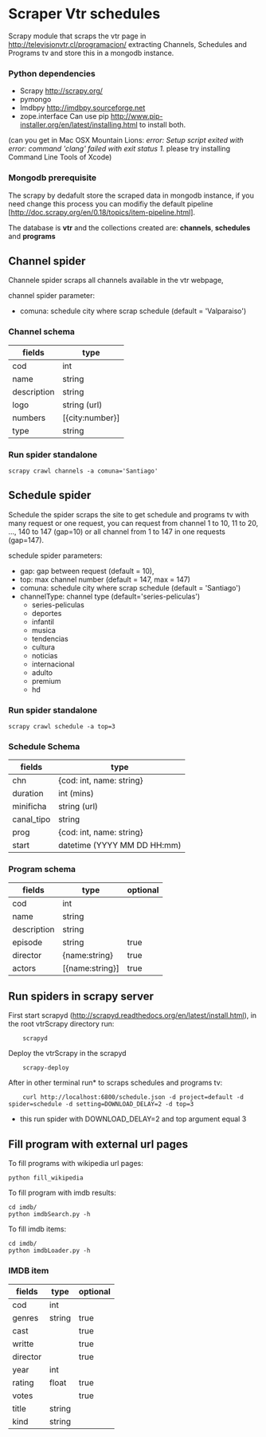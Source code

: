 Scraper Vtr schedules
=============

Scrapy module that scraps the vtr page in http://televisionvtr.cl/programacion/ extracting Channels, Schedules and Programs tv and store this in a mongodb instance.

### Python dependencies

* Scrapy http://scrapy.org/
* pymongo
* Imdbpy http://imdbpy.sourceforge.net
* zope.interface
Can use pip http://www.pip-installer.org/en/latest/installing.html to install both.

(can you get in Mac OSX Mountain Lions: *error: Setup script exited with error: command 'clang' failed with exit status 1.* please try installing Command Line Tools of Xcode)

### Mongodb prerequisite

The scrapy by dedafult store the scraped data in mongodb instance, if you need change this process you can modifiy the default pipeline [http://doc.scrapy.org/en/0.18/topics/item-pipeline.html].

The database is **vtr** and the collections created are: **channels**, **schedules** and **programs**

## Channel spider

Channele spider scraps all channels available in the vtr webpage,


channel spider parameter:
* comuna: schedule city where scrap schedule (default = 'Valparaiso')

### Channel schema

fields 		| type
----------- | ------------------------  
cod 		| int
name 		| string
description | string
logo		| string (url)
numbers     | [{city:number}]
type        | string


### Run spider standalone

    scrapy crawl channels -a comuna='Santiago'

## Schedule spider
Schedule the spider scraps the site to get schedule and programs tv with many request or one request, you can request from channel 1 to 10, 11 to 20, ..., 140 to 147 (gap=10) or all channel from 1 to 147 in one requests (gap=147).

schedule spider parameters:
* gap: gap between request (default = 10),
* top: max channel number (default = 147, max = 147)
* comuna: schedule city where scrap schedule (default = 'Santiago')
* channelType: channel type (default='series-peliculas')
	- series-peliculas
	- deportes
	- infantil
	- musica
	- tendencias
	- cultura
	- noticias
	- internacional
	- adulto
	- premium
	- hd


### Run spider standalone

    scrapy crawl schedule -a top=3


### Schedule Schema

fields 		| type
----------- | ------------------------  
chn 		| {cod: int, name: string}
duration 	| int (mins)
minificha 	| string (url)
canal_tipo  | string
prog        | {cod: int, name: string}
start		| datetime (YYYY MM DD HH:mm)

### Program schema

|	fields 		| type    			| optional	|
|---------------|-------------------|-----------|
|cod 		 	| int				|			|
|name 		 	| string			|			|
|description	| string			|			|
|episode		| string			|	true	|
|director 		| {name:string}		|	true	|
|actors			| [{name:string}]	|	true	|


## Run spiders in scrapy server

First start scrapyd (http://scrapyd.readthedocs.org/en/latest/install.html), in the root vtrScrapy directory run:

        scrapyd

Deploy the vtrScrapy in the scrapyd

        scrapy-deploy


After in other terminal run* to scraps schedules and programs tv:

        curl http://localhost:6800/schedule.json -d project=default -d spider=schedule -d setting=DOWNLOAD_DELAY=2 -d top=3

* this run spider with DOWNLOAD_DELAY=2 and top argument equal 3


## Fill program with external url pages

To fill programs with wikipedia url pages:

    python fill_wikipedia

To fill program with imdb results:

	cd imdb/
    python imdbSearch.py -h

To fill imdb items:

	cd imdb/
    python imdbLoader.py -h

### IMDB item

fields 	| type		| optional
--------|-----------|-----
cod		|	int		|
genres	|	string	|	true
cast	|			|	true
writte	|			|	true
director|			|	true
year	| 	int		|
rating	|	float	|	true
votes	|			|	true
title	|	string	|
kind	| 	string	|



